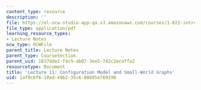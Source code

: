 ```yaml
---
content_type: resource
description: ''
file: https://ol-ocw-studio-app-qa.s3.amazonaws.com/courses/1-022-introduction-to-network-models-fall-2018/1af8c6f610ad496235c688685e769290_MIT1_022F18_lec11.pdf
file_type: application/pdf
learning_resource_types:
- Lecture Notes
ocw_type: OCWFile
parent_title: Lecture Notes
parent_type: CourseSection
parent_uid: 1837dde2-f4c9-ab07-3ee5-742c2ecaffa2
resourcetype: Document
title: 'Lecture 11: Configuration Model and Small-World Graphs'
uid: 1af8c6f6-10ad-4962-35c6-88685e769290
---
```

